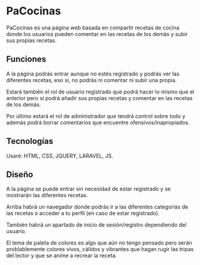 # PaCocinas
PaCocinas es una página web basada en compartir recetas de cocina donde los usuarios pueden comentar en las recetas de los demás y subir sus propias recetas.
## Funciones
A la página podrás entrar aunque no estés registrado y podrás ver las diferentes recetas, eso sí, no podrás ni comentar ni subir una propia.

Estará también el rol de usuario registrado que podrá hacer lo mismo que el anterior pero sí podrá añadir sus propias recetas y comentar en las recetas de los demás.

Por último estará el rol de administrador que tendrá control sobre todo y además podrá borrar comentarios que encuentre ofensivos/inapropiados.
## Tecnologías
Usaré: HTML, CSS, JQUERY, LARAVEL, JS.
## Diseño
A la página se puede entrar sin necesidad de estar registrado y se mostrarán las diferentes recetas. 

Arriba habrá un navegador donde podrás ir a las diferentes categorías de las recetas o acceder a tu perfil (en caso de estar registrado). 

También habrá un apartado de inicio de sesión/registro dependiendo del usuario.

El tema de paleta de colores es algo que aún no tengo pensado pero serán problablemente colores vivos, cálidos y vibrantes que hagan rugir las tripas del lector y que se anime a recrear la receta.

